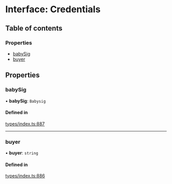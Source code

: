 # Interface: Credentials

## Table of contents

### Properties

- [babySig](Credentials.md#babysig)
- [buyer](Credentials.md#buyer)

## Properties

### babySig

• **babySig**: `Babysig`

#### Defined in

[types/index.ts:887](https://github.com/nevermined-io/react-components/blob/9a583d0/catalog/src/types/index.ts#L887)

___

### buyer

• **buyer**: `string`

#### Defined in

[types/index.ts:886](https://github.com/nevermined-io/react-components/blob/9a583d0/catalog/src/types/index.ts#L886)
